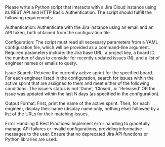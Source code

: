 Please write a Python script that interacts with a Jira Cloud instance using its REST API and HTTP Basic Authentication. The script should fulfill the following requirements:

Authentication:
Authenticate with the Jira instance using an email and an API token, both obtained from the configuration file.

Configuration:
The script must read all necessary parameters from a YAML configuration file, which will be provided as a command-line argument.
Required parameters include: the Jira base URL, a project key, a board ID, the number of days to consider for recently updated issues (N), and a list of engineer names or emails to query.

Issue Search:
Retrieve the currently active sprint for the specified board. For each engineer listed in the configuration, search for issues within the active sprint that are assigned to them and meet either of the following conditions:
The issue's status is not 'Done', 'Closed', or 'Released'
OR the issue was updated within the last N days (as specified in the configuration).

Output Format:
First, print the name of the active sprint.
Then, for each engineer, display their name (display name only, nothing else) followed by a list of the URLs for their matching issues.

Error Handling & Best Practices:
Implement error handling to gracefully manage API failures or invalid configurations, providing informative messages to the user.
Ensure that no deprecated Jira API functions or Python libraries are used.